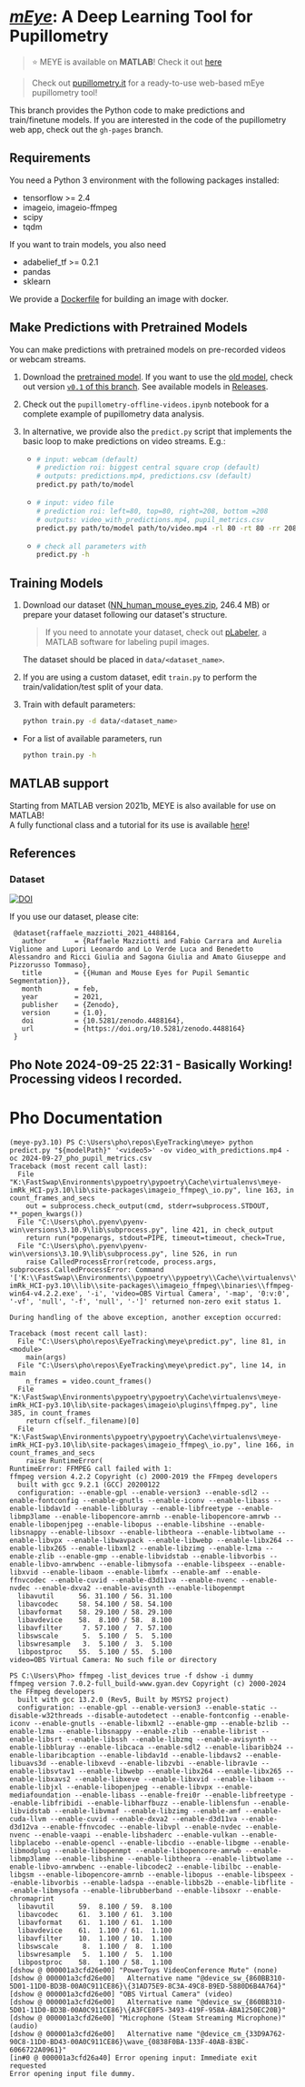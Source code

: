 # [*mEye*](https://www.pupillometry.it): A Deep Learning Tool for Pupillometry

> ⭐ MEYE is available on **MATLAB**! Check it out [here](matlab/README.md)

> Check out [pupillometry.it](https://www.pupillometry.it) for a ready-to-use web-based mEye pupillometry tool!

This branch provides the Python code to make predictions and train/finetune models.
If you are interested in the code of the pupillometry web app, check out the `gh-pages` branch.

## Requirements
You need a Python 3 environment with the following packages installed:

  - tensorflow >= 2.4
  - imageio, imageio-ffmpeg
  - scipy  
  - tqdm

If you want to train models, you also need 

  - adabelief_tf >= 0.2.1
  - pandas
  - sklearn

We provide a [Dockerfile](./Dockerfile) for building an image with docker.

## Make Predictions with Pretrained Models

You can make predictions with pretrained models on pre-recorded videos or webcam streams. 

  1. Download the [pretrained model](https://github.com/fabiocarrara/meye/releases/download/v0.1.1/meye-2022-01-24.h5). If you want to use the [old model](https://github.com/fabiocarrara/meye/releases/download/v0.1/meye-segmentation_i128_s4_c1_f16_g1_a-relu.hdf5), check out version [`v0.1` of this branch](https://github.com/fabiocarrara/meye/tree/v0.1). See available models in [Releases](https://github.com/fabiocarrara/meye/releases).
  2. Check out the `pupillometry-offline-videos.ipynb` notebook for a complete example of pupillometry data analysis.
  3. In alternative, we provide also the `predict.py` script that implements the basic loop to make predictions on video streams. E.g.:

       - ```bash
         # input: webcam (default)
         # prediction roi: biggest central square crop (default)
         # outputs: predictions.mp4, predictions.csv (default)
         predict.py path/to/model
         ```
     
       - ```bash
         # input: video file
         # prediction roi: left=80, top=80, right=208, bottom =208
         # outputs: video_with_predictions.mp4, pupil_metrics.csv
         predict.py path/to/model path/to/video.mp4 -rl 80 -rt 80 -rr 208 -rb 208 -ov video_with_predictions.mp4 -oc pupil_metrics.csv
         ```
       - ```bash
         # check all parameters with
         predict.py -h
         ```
    
## Training Models

  1. Download our dataset ([NN_human_mouse_eyes.zip](https://doi.org/10.5281/zenodo.4488164), 246.4 MB) or prepare your dataset following our dataset's structure.
     > If you need to annotate your dataset, check out [pLabeler](https://github.com/LeonardoLupori/pLabeler), a MATLAB software for labeling pupil images.
     
     The dataset should be placed in `data/<dataset_name>`.
     
  2. If you are using a custom dataset, edit `train.py` to perform the train/validation/test split of your data.
     
  3. Train with default parameters:
     ```bash
     python train.py -d data/<dataset_name>
     ```
     
  - For a list of available parameters, run
    ```bash
    python train.py -h
    ```

## MATLAB support
Starting from MATLAB version 2021b, MEYE is also available for use on MATLAB!  
A fully functional class and a tutorial for its use is available [here](matlab/README.md)!


## References

### Dataset
 [![DOI](https://zenodo.org/badge/DOI/10.5281/zenodo.4488164.svg)](https://doi.org/10.5281/zenodo.4488164)

If you use our dataset, please cite:

     @dataset{raffaele_mazziotti_2021_4488164,
       author       = {Raffaele Mazziotti and Fabio Carrara and Aurelia Viglione and Lupori Leonardo and Lo Verde Luca and Benedetto Alessandro and Ricci Giulia and Sagona Giulia and Amato Giuseppe and Pizzorusso Tommaso},
       title        = {{Human and Mouse Eyes for Pupil Semantic Segmentation}},
       month        = feb,
       year         = 2021,
       publisher    = {Zenodo},
       version      = {1.0},
       doi          = {10.5281/zenodo.4488164},
       url          = {https://doi.org/10.5281/zenodo.4488164}
     }


## Pho Note 2024-09-25 22:31 - Basically Working! Processing videos I recorded.

# Pho Documentation

```
(meye-py3.10) PS C:\Users\pho\repos\EyeTracking\meye> python predict.py "${modelPath}" '<video5>' -ov video_with_predictions.mp4 -oc 2024-09-27_pho_pupil_metrics.csv
Traceback (most recent call last):
  File "K:\FastSwap\Environments\pypoetry\pypoetry\Cache\virtualenvs\meye-imRk_HCI-py3.10\lib\site-packages\imageio_ffmpeg\_io.py", line 163, in count_frames_and_secs
    out = subprocess.check_output(cmd, stderr=subprocess.STDOUT, **_popen_kwargs())
  File "C:\Users\pho\.pyenv\pyenv-win\versions\3.10.9\lib\subprocess.py", line 421, in check_output
    return run(*popenargs, stdout=PIPE, timeout=timeout, check=True,
  File "C:\Users\pho\.pyenv\pyenv-win\versions\3.10.9\lib\subprocess.py", line 526, in run
    raise CalledProcessError(retcode, process.args,
subprocess.CalledProcessError: Command '['K:\\FastSwap\\Environments\\pypoetry\\pypoetry\\Cache\\virtualenvs\\meye-imRk_HCI-py3.10\\lib\\site-packages\\imageio_ffmpeg\\binaries\\ffmpeg-win64-v4.2.2.exe', '-i', 'video=OBS Virtual Camera', '-map', '0:v:0', '-vf', 'null', '-f', 'null', '-']' returned non-zero exit status 1.

During handling of the above exception, another exception occurred:

Traceback (most recent call last):
  File "C:\Users\pho\repos\EyeTracking\meye\predict.py", line 81, in <module>
    main(args)
  File "C:\Users\pho\repos\EyeTracking\meye\predict.py", line 14, in main
    n_frames = video.count_frames()
  File "K:\FastSwap\Environments\pypoetry\pypoetry\Cache\virtualenvs\meye-imRk_HCI-py3.10\lib\site-packages\imageio\plugins\ffmpeg.py", line 385, in count_frames
    return cf(self._filename)[0]
  File "K:\FastSwap\Environments\pypoetry\pypoetry\Cache\virtualenvs\meye-imRk_HCI-py3.10\lib\site-packages\imageio_ffmpeg\_io.py", line 166, in count_frames_and_secs
    raise RuntimeError(
RuntimeError: FFMPEG call failed with 1:
ffmpeg version 4.2.2 Copyright (c) 2000-2019 the FFmpeg developers
  built with gcc 9.2.1 (GCC) 20200122
  configuration: --enable-gpl --enable-version3 --enable-sdl2 --enable-fontconfig --enable-gnutls --enable-iconv --enable-libass --enable-libdav1d --enable-libbluray --enable-libfreetype --enable-libmp3lame --enable-libopencore-amrnb --enable-libopencore-amrwb --enable-libopenjpeg --enable-libopus --enable-libshine --enable-libsnappy --enable-libsoxr --enable-libtheora --enable-libtwolame --enable-libvpx --enable-libwavpack --enable-libwebp --enable-libx264 --enable-libx265 --enable-libxml2 --enable-libzimg --enable-lzma --enable-zlib --enable-gmp --enable-libvidstab --enable-libvorbis --enable-libvo-amrwbenc --enable-libmysofa --enable-libspeex --enable-libxvid --enable-libaom --enable-libmfx --enable-amf --enable-ffnvcodec --enable-cuvid --enable-d3d11va --enable-nvenc --enable-nvdec --enable-dxva2 --enable-avisynth --enable-libopenmpt
  libavutil      56. 31.100 / 56. 31.100
  libavcodec     58. 54.100 / 58. 54.100
  libavformat    58. 29.100 / 58. 29.100
  libavdevice    58.  8.100 / 58.  8.100
  libavfilter     7. 57.100 /  7. 57.100
  libswscale      5.  5.100 /  5.  5.100
  libswresample   3.  5.100 /  3.  5.100
  libpostproc    55.  5.100 / 55.  5.100
video=OBS Virtual Camera: No such file or directory
```

```
PS C:\Users\Pho> ffmpeg -list_devices true -f dshow -i dummy
ffmpeg version 7.0.2-full_build-www.gyan.dev Copyright (c) 2000-2024 the FFmpeg developers
  built with gcc 13.2.0 (Rev5, Built by MSYS2 project)
  configuration: --enable-gpl --enable-version3 --enable-static --disable-w32threads --disable-autodetect --enable-fontconfig --enable-iconv --enable-gnutls --enable-libxml2 --enable-gmp --enable-bzlib --enable-lzma --enable-libsnappy --enable-zlib --enable-librist --enable-libsrt --enable-libssh --enable-libzmq --enable-avisynth --enable-libbluray --enable-libcaca --enable-sdl2 --enable-libaribb24 --enable-libaribcaption --enable-libdav1d --enable-libdavs2 --enable-libuavs3d --enable-libxevd --enable-libzvbi --enable-librav1e --enable-libsvtav1 --enable-libwebp --enable-libx264 --enable-libx265 --enable-libxavs2 --enable-libxeve --enable-libxvid --enable-libaom --enable-libjxl --enable-libopenjpeg --enable-libvpx --enable-mediafoundation --enable-libass --enable-frei0r --enable-libfreetype --enable-libfribidi --enable-libharfbuzz --enable-liblensfun --enable-libvidstab --enable-libvmaf --enable-libzimg --enable-amf --enable-cuda-llvm --enable-cuvid --enable-dxva2 --enable-d3d11va --enable-d3d12va --enable-ffnvcodec --enable-libvpl --enable-nvdec --enable-nvenc --enable-vaapi --enable-libshaderc --enable-vulkan --enable-libplacebo --enable-opencl --enable-libcdio --enable-libgme --enable-libmodplug --enable-libopenmpt --enable-libopencore-amrwb --enable-libmp3lame --enable-libshine --enable-libtheora --enable-libtwolame --enable-libvo-amrwbenc --enable-libcodec2 --enable-libilbc --enable-libgsm --enable-libopencore-amrnb --enable-libopus --enable-libspeex --enable-libvorbis --enable-ladspa --enable-libbs2b --enable-libflite --enable-libmysofa --enable-librubberband --enable-libsoxr --enable-chromaprint
  libavutil      59.  8.100 / 59.  8.100
  libavcodec     61.  3.100 / 61.  3.100
  libavformat    61.  1.100 / 61.  1.100
  libavdevice    61.  1.100 / 61.  1.100
  libavfilter    10.  1.100 / 10.  1.100
  libswscale      8.  1.100 /  8.  1.100
  libswresample   5.  1.100 /  5.  1.100
  libpostproc    58.  1.100 / 58.  1.100
[dshow @ 000001a3cfd26e00] "PowerToys VideoConference Mute" (none)
[dshow @ 000001a3cfd26e00]   Alternative name "@device_sw_{860BB310-5D01-11D0-BD3B-00A0C911CE86}\{31AD75E9-8C3A-49C8-B9ED-5880D6B4A764}"
[dshow @ 000001a3cfd26e00] "OBS Virtual Camera" (video)
[dshow @ 000001a3cfd26e00]   Alternative name "@device_sw_{860BB310-5D01-11D0-BD3B-00A0C911CE86}\{A3FCE0F5-3493-419F-958A-ABA1250EC20B}"
[dshow @ 000001a3cfd26e00] "Microphone (Steam Streaming Microphone)" (audio)
[dshow @ 000001a3cfd26e00]   Alternative name "@device_cm_{33D9A762-90C8-11D0-BD43-00A0C911CE86}\wave_{0838F0BA-133F-40AB-83BC-6066722A0961}"
[in#0 @ 000001a3cfd26a40] Error opening input: Immediate exit requested
Error opening input file dummy.
```